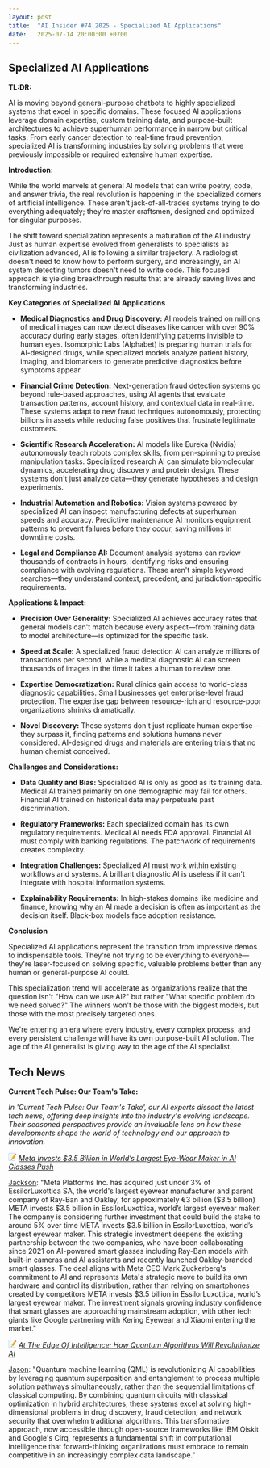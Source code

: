 ```yaml
---
layout: post
title:  "AI Insider #74 2025 - Specialized AI Applications"
date:   2025-07-14 20:00:00 +0700
---
```


## Specialized AI Applications

**TL:DR:**

AI is moving beyond general-purpose chatbots to highly specialized systems that excel in specific domains. These focused AI applications leverage domain expertise, custom training data, and purpose-built architectures to achieve superhuman performance in narrow but critical tasks. From early cancer detection to real-time fraud prevention, specialized AI is transforming industries by solving problems that were previously impossible or required extensive human expertise.

__Introduction:__

While the world marvels at general AI models that can write poetry, code, and answer trivia, the real revolution is happening in the specialized corners of artificial intelligence. These aren't jack-of-all-trades systems trying to do everything adequately; they're master craftsmen, designed and optimized for singular purposes.

The shift toward specialization represents a maturation of the AI industry. Just as human expertise evolved from generalists to specialists as civilization advanced, AI is following a similar trajectory. A radiologist doesn't need to know how to perform surgery, and increasingly, an AI system detecting tumors doesn't need to write code. This focused approach is yielding breakthrough results that are already saving lives and transforming industries.

__Key Categories of Specialized AI Applications__

* **Medical Diagnostics and Drug Discovery:** AI models trained on millions of medical images can now detect diseases like cancer with over 90% accuracy during early stages, often identifying patterns invisible to human eyes. Isomorphic Labs (Alphabet) is preparing human trials for AI-designed drugs, while specialized models analyze patient history, imaging, and biomarkers to generate predictive diagnostics before symptoms appear.

* **Financial Crime Detection:** Next-generation fraud detection systems go beyond rule-based approaches, using AI agents that evaluate transaction patterns, account history, and contextual data in real-time. These systems adapt to new fraud techniques autonomously, protecting billions in assets while reducing false positives that frustrate legitimate customers.

* **Scientific Research Acceleration:** AI models like Eureka (Nvidia) autonomously teach robots complex skills, from pen-spinning to precise manipulation tasks. Specialized research AI can simulate biomolecular dynamics, accelerating drug discovery and protein design. These systems don't just analyze data—they generate hypotheses and design experiments.

* **Industrial Automation and Robotics:** Vision systems powered by specialized AI can inspect manufacturing defects at superhuman speeds and accuracy. Predictive maintenance AI monitors equipment patterns to prevent failures before they occur, saving millions in downtime costs.

* **Legal and Compliance AI:** Document analysis systems can review thousands of contracts in hours, identifying risks and ensuring compliance with evolving regulations. These aren't simple keyword searches—they understand context, precedent, and jurisdiction-specific requirements.

__Applications & Impact:__

* **Precision Over Generality:** Specialized AI achieves accuracy rates that general models can't match because every aspect—from training data to model architecture—is optimized for the specific task.

* **Speed at Scale:** A specialized fraud detection AI can analyze millions of transactions per second, while a medical diagnostic AI can screen thousands of images in the time it takes a human to review one.

* **Expertise Democratization:** Rural clinics gain access to world-class diagnostic capabilities. Small businesses get enterprise-level fraud protection. The expertise gap between resource-rich and resource-poor organizations shrinks dramatically.

* **Novel Discovery:** These systems don't just replicate human expertise—they surpass it, finding patterns and solutions humans never considered. AI-designed drugs and materials are entering trials that no human chemist conceived.

__Challenges and Considerations:__

* **Data Quality and Bias:** Specialized AI is only as good as its training data. Medical AI trained primarily on one demographic may fail for others. Financial AI trained on historical data may perpetuate past discrimination.

* **Regulatory Frameworks:** Each specialized domain has its own regulatory requirements. Medical AI needs FDA approval. Financial AI must comply with banking regulations. The patchwork of requirements creates complexity.

* **Integration Challenges:** Specialized AI must work within existing workflows and systems. A brilliant diagnostic AI is useless if it can't integrate with hospital information systems.

* **Explainability Requirements:** In high-stakes domains like medicine and finance, knowing why an AI made a decision is often as important as the decision itself. Black-box models face adoption resistance.

__Conclusion__

Specialized AI applications represent the transition from impressive demos to indispensable tools. They're not trying to be everything to everyone—they're laser-focused on solving specific, valuable problems better than any human or general-purpose AI could.

This specialization trend will accelerate as organizations realize that the question isn't "How can we use AI?" but rather "What specific problem do we need solved?" The winners won't be those with the biggest models, but those with the most precisely targeted ones.

We're entering an era where every industry, every complex process, and every persistent challenge will have its own purpose-built AI solution. The age of the AI generalist is giving way to the age of the AI specialist.

## Tech News

__Current Tech Pulse: Our Team's Take:__

*In 'Current Tech Pulse: Our Team's Take', our AI experts dissect the latest tech news, offering deep insights into the industry's evolving landscape. Their seasoned perspectives provide an invaluable lens on how these developments shape the world of technology and our approach to innovation.*


![memo](/assets/images/memo16.png) *[Meta Invests $3.5 Billion in World’s Largest Eye-Wear Maker in AI Glasses Push](https://www.msn.com/en-us/money/other/meta-invests-3-5-billion-in-world-s-largest-eye-wear-maker-in-ai-glasses-push/ar-AA1IdgIc)*

[Jackson](https://www.linkedin.com/in/jackson-cates-315a0b1ab/): "Meta Platforms Inc. has acquired just under 3% of EssilorLuxottica SA, the world's largest eyewear manufacturer and parent company of Ray-Ban and Oakley, for approximately &euro;3 billion ($3.5 billion) META invests $3.5 billion in EssilorLuxottica, world’s largest eyewear maker. The company is considering further investment that could build the stake to around 5% over time META invests $3.5 billion in EssilorLuxottica, world’s largest eyewear maker. This strategic investment deepens the existing partnership between the two companies, who have been collaborating since 2021 on AI-powered smart glasses including Ray-Ban models with built-in cameras and AI assistants and recently launched Oakley-branded smart glasses. The deal aligns with Meta CEO Mark Zuckerberg's commitment to AI and represents Meta's strategic move to build its own hardware and control its distribution, rather than relying on smartphones created by competitors META invests $3.5 billion in EssilorLuxottica, world’s largest eyewear maker. The investment signals growing industry confidence that smart glasses are approaching mainstream adoption, with other tech giants like Google partnering with Kering Eyewear and Xiaomi entering the market."

![memo](/assets/images/memo16.png) *[At The Edge Of Intelligence: How Quantum Algorithms Will Revolutionize AI](https://www.forbes.com/councils/forbestechcouncil/2025/07/09/at-the-edge-of-intelligence-how-quantum-algorithms-will-revolutionize-ai/)*

[Jason](https://www.linkedin.com/in/jason-bengtson-b8a9a83b): "Quantum machine learning (QML) is revolutionizing AI capabilities by leveraging quantum superposition and entanglement to process multiple solution pathways simultaneously, rather than the sequential limitations of classical computing. By combining quantum circuits with classical optimization in hybrid architectures, these systems excel at solving high-dimensional problems in drug discovery, fraud detection, and network security that overwhelm traditional algorithms. This transformative approach, now accessible through open-source frameworks like IBM Qiskit and Google's Cirq, represents a fundamental shift in computational intelligence that forward-thinking organizations must embrace to remain competitive in an increasingly complex data landscape."
